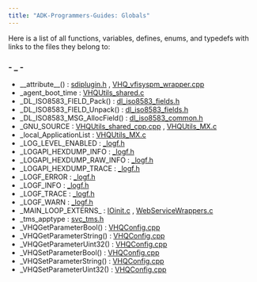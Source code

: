 ```yaml
---
title: "ADK-Programmers-Guides: Globals"
---
```


Here is a list of all functions, variables, defines, enums, and typedefs with links to the files they belong to:

### - \_ -

- \_\_attribute\_\_() : <a href="sdiplugin_8h.md#a0e4254a95d52cd9b80405385066fee37">sdiplugin.h</a> , <a href="_v_h_q__vfisyspm__wrapper_8cpp.md#a9e4fa62755aeaea9c141cacda826fbcd">VHQ_vfisyspm_wrapper.cpp</a>
- \_agent_boot_time : <a href="_v_h_q_utils__shared_8c.md#a7fa5594126ed0ef6db3783f20e86fc04">VHQUtils_shared.c</a>
- \_DL_ISO8583_FIELD_Pack() : <a href="dl__iso8583__fields_8h.md#a427d0f87c0e0a7d13e0fe57241c21230">dl_iso8583_fields.h</a>
- \_DL_ISO8583_FIELD_Unpack() : <a href="dl__iso8583__fields_8h.md#ab6ce7c17635c4e85d850e5715ace3418">dl_iso8583_fields.h</a>
- \_DL_ISO8583_MSG_AllocField() : <a href="dl__iso8583__common_8h.md#a82d51cedf3b6781c6e1446af32f6b444">dl_iso8583_common.h</a>
- \_GNU_SOURCE : <a href="_v_h_q_utils__shared__cpp_8cpp.md#a369266c24eacffb87046522897a570d5">VHQUtils_shared_cpp.cpp</a> , <a href="_v_h_q_utils___m_x_8c.md#a369266c24eacffb87046522897a570d5">VHQUtils_MX.c</a>
- \_local_ApplicationList : <a href="_v_h_q_utils___m_x_8c.md#ae76f167c818066a2c853a3e0b6a1aef5">VHQUtils_MX.c</a>
- \_LOG_LEVEL_ENABLED : <a href="__logf_8h.md#a416d0b686725b50882323e4a8dd8fa9e">_logf.h</a>
- \_LOGAPI_HEXDUMP_INFO : <a href="__logf_8h.md#a49f5382c07d5a046e0521dd4878d0539">_logf.h</a>
- \_LOGAPI_HEXDUMP_RAW_INFO : <a href="__logf_8h.md#a8a796221455d95533768ed0d8e60ad6e">_logf.h</a>
- \_LOGAPI_HEXDUMP_TRACE : <a href="__logf_8h.md#aa1a704b853204e067c588f64cd14af5f">_logf.h</a>
- \_LOGF_ERROR : <a href="__logf_8h.md#a701d2cf9d0913b973967b1e2eab7909d">_logf.h</a>
- \_LOGF_INFO : <a href="__logf_8h.md#abae321ba8d826ebb9d4e971a088f825c">_logf.h</a>
- \_LOGF_TRACE : <a href="__logf_8h.md#ad81571c96cd42e7ac5d871b020e0b340">_logf.h</a>
- \_LOGF_WARN : <a href="__logf_8h.md#a7ae8f39cedcfcc98a664c230188fdd40">_logf.h</a>
- \_MAIN_LOOP_EXTERNS\_ : <a href="_i_oinit_8c.md#a0c0b5276fb82904fa5f9885c7f8e58ba">IOinit.c</a> , <a href="_web_service_wrappers_8c.md#a0c0b5276fb82904fa5f9885c7f8e58ba">WebServiceWrappers.c</a>
- \_tms_apptype : <a href="svc__tms_8h.md#afb2687e1bbb997a41d362c43bc78ad1c">svc_tms.h</a>
- \_VHQGetParameterBool() : <a href="_v_h_q_config_8cpp.md#ad11b626e1d6c919d6f3adc2dd0fd2439">VHQConfig.cpp</a>
- \_VHQGetParameterString() : <a href="_v_h_q_config_8cpp.md#a57bba20342cd94b99fb5a5aa8f718b66">VHQConfig.cpp</a>
- \_VHQGetParameterUint32() : <a href="_v_h_q_config_8cpp.md#a1128f8405df656da34f081924d4e77f8">VHQConfig.cpp</a>
- \_VHQSetParameterBool() : <a href="_v_h_q_config_8cpp.md#a2ee63c9045436f7c88d3194c4462fb74">VHQConfig.cpp</a>
- \_VHQSetParameterString() : <a href="_v_h_q_config_8cpp.md#a384ebeabc69d4b0a1a984c67ffe22793">VHQConfig.cpp</a>
- \_VHQSetParameterUint32() : <a href="_v_h_q_config_8cpp.md#a73aaa50c9772cf94aa8d27e641c9cd9b">VHQConfig.cpp</a>

